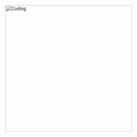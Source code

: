 <img align="right" alt="Coding" width="400" src="https://github.com/user-attachments/assets/c8317a6e-abd5-4dd4-8f8d-84ac4cc2a3d2" />
